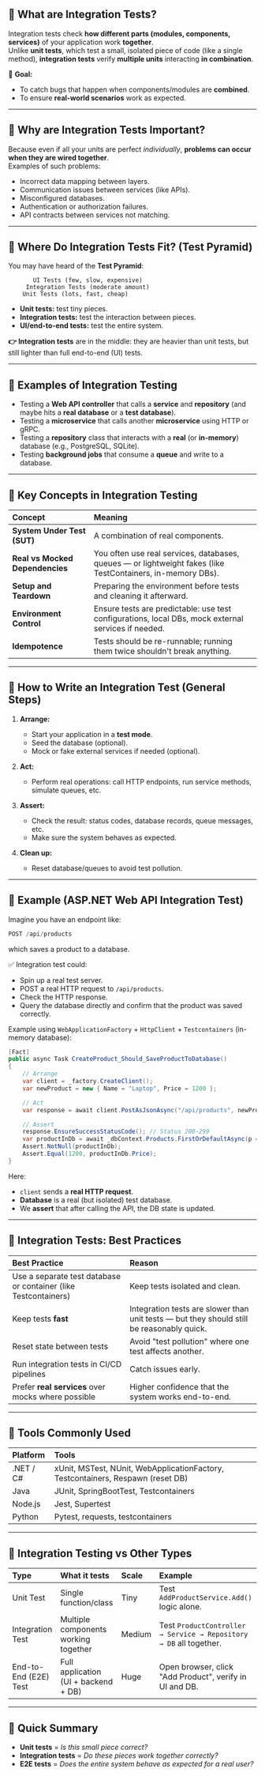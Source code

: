 ## 🔵 What are Integration Tests?
Integration tests check **how different parts (modules, components, services)** of your application work **together**.  
Unlike **unit tests**, which test a small, isolated piece of code (like a single method), **integration tests** verify **multiple units** interacting **in combination**.

🔹 **Goal:**  
- To catch bugs that happen when components/modules are **combined**.
- To ensure **real-world scenarios** work as expected.

---

## 🧩 Why are Integration Tests Important?
Because even if all your units are perfect *individually*, **problems can occur when they are wired together**.  
Examples of such problems:
- Incorrect data mapping between layers.
- Communication issues between services (like APIs).
- Misconfigured databases.
- Authentication or authorization failures.
- API contracts between services not matching.

---

## 🔵 Where Do Integration Tests Fit? (Test Pyramid)

You may have heard of the **Test Pyramid**:  
```
       UI Tests (few, slow, expensive)
     Integration Tests (moderate amount)
    Unit Tests (lots, fast, cheap)
```
- **Unit tests:** test tiny pieces.
- **Integration tests:** test the interaction between pieces.
- **UI/end-to-end tests:** test the entire system.

**👉 Integration tests** are in the middle: they are heavier than unit tests, but still lighter than full end-to-end (UI) tests.

---

## 🔵 Examples of Integration Testing

- Testing a **Web API controller** that calls a **service** and **repository** (and maybe hits a **real database** or a **test database**).
- Testing a **microservice** that calls another **microservice** using HTTP or gRPC.
- Testing a **repository** class that interacts with a **real** (or **in-memory**) database (e.g., PostgreSQL, SQLite).
- Testing **background jobs** that consume a **queue** and write to a database.

---

## 🔵 Key Concepts in Integration Testing

| Concept | Meaning |
|:---|:---|
| **System Under Test (SUT)** | A combination of real components. |
| **Real vs Mocked Dependencies** | You often use real services, databases, queues — or lightweight fakes (like TestContainers, in-memory DBs). |
| **Setup and Teardown** | Preparing the environment before tests and cleaning it afterward. |
| **Environment Control** | Ensure tests are predictable: use test configurations, local DBs, mock external services if needed. |
| **Idempotence** | Tests should be re-runnable; running them twice shouldn't break anything. |

---

## 🔵 How to Write an Integration Test (General Steps)

1. **Arrange:**
   - Start your application in a **test mode**.
   - Seed the database (optional).
   - Mock or fake external services if needed (optional).

2. **Act:**
   - Perform real operations: call HTTP endpoints, run service methods, simulate queues, etc.

3. **Assert:**
   - Check the result: status codes, database records, queue messages, etc.
   - Make sure the system behaves as expected.

4. **Clean up:**
   - Reset database/queues to avoid test pollution.

---

## 🔵 Example (ASP.NET Web API Integration Test)

Imagine you have an endpoint like:
```csharp
POST /api/products
```
which saves a product to a database.

✅ Integration test could:
- Spin up a real test server.
- POST a real HTTP request to `/api/products`.
- Check the HTTP response.
- Query the database directly and confirm that the product was saved correctly.

Example using `WebApplicationFactory` + `HttpClient` + `Testcontainers` (in-memory database):
```csharp
[Fact]
public async Task CreateProduct_Should_SaveProductToDatabase()
{
    // Arrange
    var client = _factory.CreateClient();
    var newProduct = new { Name = "Laptop", Price = 1200 };

    // Act
    var response = await client.PostAsJsonAsync("/api/products", newProduct);

    // Assert
    response.EnsureSuccessStatusCode(); // Status 200-299
    var productInDb = await _dbContext.Products.FirstOrDefaultAsync(p => p.Name == "Laptop");
    Assert.NotNull(productInDb);
    Assert.Equal(1200, productInDb.Price);
}
```

Here:
- `client` sends a **real HTTP request**.
- **Database** is a real (but isolated) test database.
- We **assert** that after calling the API, the DB state is updated.

---

## 🔵 Integration Tests: Best Practices

| Best Practice | Reason |
|:---|:---|
| Use a separate test database or container (like Testcontainers) | Keep tests isolated and clean. |
| Keep tests **fast** | Integration tests are slower than unit tests — but they should still be reasonably quick. |
| Reset state between tests | Avoid "test pollution" where one test affects another. |
| Run integration tests in CI/CD pipelines | Catch issues early. |
| Prefer **real services** over mocks where possible | Higher confidence that the system works end-to-end. |

---

## 🔵 Tools Commonly Used

| Platform | Tools |
|:---|:---|
| .NET / C# | xUnit, MSTest, NUnit, WebApplicationFactory, Testcontainers, Respawn (reset DB) |
| Java | JUnit, SpringBootTest, Testcontainers |
| Node.js | Jest, Supertest |
| Python | Pytest, requests, testcontainers |

---

## 🔵 Integration Testing vs Other Types

| Type | What it tests | Scale | Example |
|:---|:---|:---|:---|
| Unit Test | Single function/class | Tiny | Test `AddProductService.Add()` logic alone. |
| Integration Test | Multiple components working together | Medium | Test `ProductController → Service → Repository → DB` all together. |
| End-to-End (E2E) Test | Full application (UI + backend + DB) | Huge | Open browser, click "Add Product", verify in UI and DB. |

---

## 🎯 Quick Summary

- **Unit tests** = *Is this small piece correct?*
- **Integration tests** = *Do these pieces work together correctly?*
- **E2E tests** = *Does the entire system behave as expected for a real user?*
